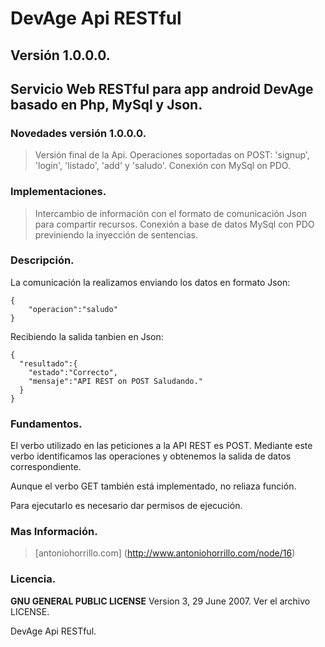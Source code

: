 # DevAge Api RESTful
## Versión 1.0.0.0.
## Servicio Web RESTful para app android DevAge basado en Php, MySql y Json.

### Novedades versión 1.0.0.0.

> Versión final de la Api.
> Operaciones soportadas on POST: 'signup', 'login', 'listado', 'add' y 'saludo'.
> Conexión con MySql on PDO.

### Implementaciones.

> Intercambio de información con el formato de comunicación Json para compartir recursos.
> Conexión a base de datos MySql con PDO previniendo la inyección de sentencias.

### Descripción.

La comunicación la realizamos enviando los datos en formato Json:

```
{
	"operacion":"saludo"
}
```

Recibiendo la salida tanbien en Json:

```
{
  "resultado":{
    "estado":"Correcto",
    "mensaje":"API REST on POST Saludando."
  }
}
```

### Fundamentos.

El verbo utilizado en las peticiones a la API REST es POST. Mediante este verbo
identificamos las operaciones y obtenemos la salida de datos correspondiente.

Aunque el verbo GET también está implementado, no reliaza función.

Para ejecutarlo es necesario dar permisos de ejecución.

### Mas Información.

> [antoniohorrillo.com] (http://www.antoniohorrillo.com/node/16)

### Licencia.

**GNU GENERAL PUBLIC LICENSE** Version 3, 29 June 2007. Ver el archivo LICENSE.

DevAge Api RESTful.
